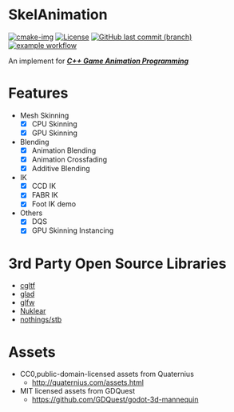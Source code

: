 # SkelAnimation

[![cmake-img]][cmake-url]
[![License][license-img]][license-url]
[![GitHub last commit (branch)][last-commit-img]][last-commit-url]
[![example workflow](https://github.com/THISISAGOODNAME/SkelAnimation/actions/workflows/build-cpp.yml/badge.svg?style=flat-square)](https://github.com/THISISAGOODNAME/SkelAnimation/actions)

An implement for [***C++ Game Animation Programming***](https://www.packtpub.com/product/hands-on-c-game-animation-programming/9781800208087)

# Features

- Mesh Skinning
  - [x] CPU Skinning
  - [x] GPU Skinning
- Blending
  - [x] Animation Blending
  - [x] Animation Crossfading
  - [x] Additive Blending
- IK
  - [x] CCD IK
  - [x] FABR IK
  - [x] Foot IK demo
- Others
  - [x] DQS
  - [x] GPU Skinning Instancing

# 3rd Party Open Source Libraries

- [cgltf](https://github.com/jkuhlmann/cgltf)
- [glad](https://github.com/Dav1dde/glad)
- [glfw](https://github.com/glfw/glfw)
- [Nuklear](https://github.com/Immediate-Mode-UI/Nuklear)
- [nothings/stb](https://github.com/nothings/stb)

# Assets

- CC0,public-domain-licensed assets from Quaternius
    - http://quaternius.com/assets.html
- MIT licensed assets from GDQuest
    - https://github.com/GDQuest/godot-3d-mannequin

[cmake-img]: https://img.shields.io/badge/cmake-3.17-1f9948.svg?style=flat-square
[cmake-url]: https://cmake.org/
[license-img]: https://img.shields.io/:license-mit-blue.svg?style=flat-square
[license-url]: https://opensource.org/licenses/MIT
[last-commit-img]: https://img.shields.io/github/last-commit/THISISAGOODNAME/SkelAnimation/main?style=flat-square
[last-commit-url]: https://github.com/THISISAGOODNAME/SkelAnimation
